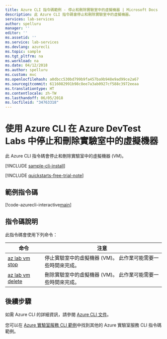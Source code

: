 ```yaml
---
title: Azure CLI 指令碼範例 - 停止和刪除實驗室中的虛擬機器 | Microsoft Docs
description: 此 Azure CLI 指令碼會停止和刪除實驗室中的虛擬機器。
services: lab-services
author: spelluru
manager: ''
editor: ''
ms.assetid: ''
ms.service: lab-services
ms.devlang: azurecli
ms.topic: sample
ms.tgt_pltfrm: na
ms.workload: na
ms.date: 04/12/2018
ms.author: spelluru
ms.custom: mvc
ms.openlocfilehash: a0dbcc530bd799b9fa457ba9b948e9ad99ce2a67
ms.sourcegitcommit: 6116082991b98c8ee7a3ab0927cf588c3972eeaa
ms.translationtype: HT
ms.contentlocale: zh-TW
ms.lasthandoff: 06/05/2018
ms.locfileid: "34763318"
---
```

# <a name="use-azure-cli-to-stop-and-delete-a-virtual-machine-in-a-lab-in-azure-devtest-labs"></a>使用 Azure CLI 在 Azure DevTest Labs 中停止和刪除實驗室中的虛擬機器

此 Azure CLI 指令碼會停止和刪除實驗室中的虛擬機器 (VM)。 

[!INCLUDE [sample-cli-install](../../../includes/sample-cli-install.md)]

[!INCLUDE [quickstarts-free-trial-note](../../../includes/quickstarts-free-trial-note.md)]

## <a name="sample-script"></a>範例指令碼

[!code-azurecli-interactive[main](../../../cli_scripts/devtest-lab/stop-delete-virtual-machine-in-lab/stop-delete-virtual-machine-in-lab.sh "Stop and delete a VM in a lab")]

## <a name="script-explanation"></a>指令碼說明

此指令碼會使用下列命令：

| 命令 | 注意 |
|---|---|
| [az lab vm stop](/cli/azure/lab/vm?view=azure-cli-latest#az-lab-vm-stop) | 停止實驗室中的虛擬機器 (VM)。 此作業可能需要一些時間來完成。 |
| [az lab vm delete](/cli/azure/lab/vm?view=azure-cli-latest#az-lab-vm-delete) | 刪除實驗室中的虛擬機器 (VM)。 此作業可能需要一些時間來完成。 |


## <a name="next-steps"></a>後續步驟

如需 Azure CLI 的詳細資訊，請參閱 [Azure CLI 文件](https://docs.microsoft.com/cli/azure)。

您可以在 [Azure 實驗室服務 CLI 範例](../samples-cli.md)中找到其他的 Azure 實驗室服務 CLI 指令碼範例。
